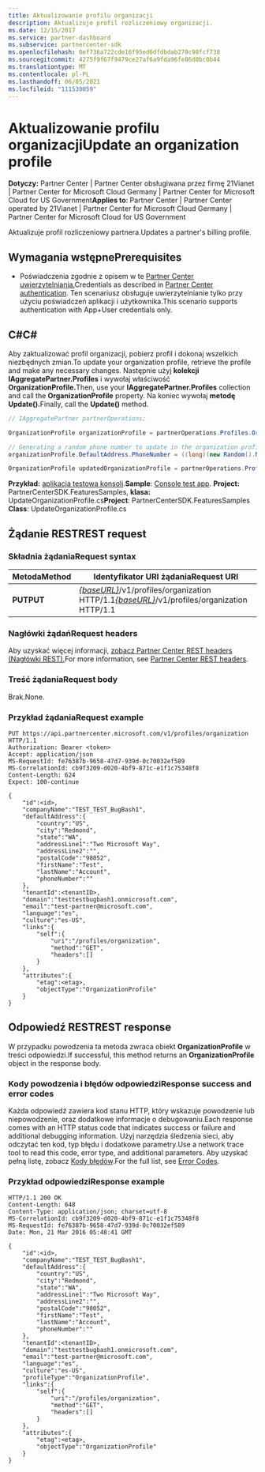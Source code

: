 ```yaml
---
title: Aktualizowanie profilu organizacji
description: Aktualizuje profil rozliczeniowy organizacji.
ms.date: 12/15/2017
ms.service: partner-dashboard
ms.subservice: partnercenter-sdk
ms.openlocfilehash: 0ef736a722cde16f95ed6dfdbdab278c98fcf738
ms.sourcegitcommit: 4275f9f67f9479ce27af6a9fda96fe86d0bc0b44
ms.translationtype: MT
ms.contentlocale: pl-PL
ms.lasthandoff: 06/05/2021
ms.locfileid: "111530059"
---
```

# <a name="update-an-organization-profile"></a><span data-ttu-id="44e1c-103">Aktualizowanie profilu organizacji</span><span class="sxs-lookup"><span data-stu-id="44e1c-103">Update an organization profile</span></span>

<span data-ttu-id="44e1c-104">**Dotyczy:** Partner Center | Partner Center obsługiwana przez firmę 21Vianet | Partner Center for Microsoft Cloud Germany | Partner Center for Microsoft Cloud for US Government</span><span class="sxs-lookup"><span data-stu-id="44e1c-104">**Applies to**: Partner Center | Partner Center operated by 21Vianet | Partner Center for Microsoft Cloud Germany | Partner Center for Microsoft Cloud for US Government</span></span>

<span data-ttu-id="44e1c-105">Aktualizuje profil rozliczeniowy partnera.</span><span class="sxs-lookup"><span data-stu-id="44e1c-105">Updates a partner's billing profile.</span></span>

## <a name="prerequisites"></a><span data-ttu-id="44e1c-106">Wymagania wstępne</span><span class="sxs-lookup"><span data-stu-id="44e1c-106">Prerequisites</span></span>

- <span data-ttu-id="44e1c-107">Poświadczenia zgodnie z opisem w te [Partner Center uwierzytelniania.](partner-center-authentication.md)</span><span class="sxs-lookup"><span data-stu-id="44e1c-107">Credentials as described in [Partner Center authentication](partner-center-authentication.md).</span></span> <span data-ttu-id="44e1c-108">Ten scenariusz obsługuje uwierzytelnianie tylko przy użyciu poświadczeń aplikacji i użytkownika.</span><span class="sxs-lookup"><span data-stu-id="44e1c-108">This scenario supports authentication with App+User credentials only.</span></span>

## <a name="c"></a><span data-ttu-id="44e1c-109">C\#</span><span class="sxs-lookup"><span data-stu-id="44e1c-109">C\#</span></span>

<span data-ttu-id="44e1c-110">Aby zaktualizować profil organizacji, pobierz profil i dokonaj wszelkich niezbędnych zmian.</span><span class="sxs-lookup"><span data-stu-id="44e1c-110">To update your organization profile, retrieve the profile and make any necessary changes.</span></span> <span data-ttu-id="44e1c-111">Następnie użyj **kolekcji IAggregatePartner.Profiles** i wywołaj właściwość **OrganizationProfile.**</span><span class="sxs-lookup"><span data-stu-id="44e1c-111">Then, use your **IAggregatePartner.Profiles** collection and call the **OrganizationProfile** property.</span></span> <span data-ttu-id="44e1c-112">Na koniec wywołaj **metodę Update().**</span><span class="sxs-lookup"><span data-stu-id="44e1c-112">Finally, call the **Update()** method.</span></span>

``` csharp
// IAggregatePartner partnerOperations;

OrganizationProfile organizationProfile = partnerOperations.Profiles.OrganizationProfile.Get();

// Generating a random phone number to update in the organization profile
organizationProfile.DefaultAddress.PhoneNumber = ((long)(new Random().NextDouble() * 9000000000) + 1000000000).ToString(CultureInfo.InvariantCulture);

OrganizationProfile updatedOrganizationProfile = partnerOperations.Profiles.OrganizationProfile.Update(organizationProfile);
```

<span data-ttu-id="44e1c-113">**Przykład:** [aplikacja testowa konsoli](console-test-app.md).</span><span class="sxs-lookup"><span data-stu-id="44e1c-113">**Sample**: [Console test app](console-test-app.md).</span></span> <span data-ttu-id="44e1c-114">**Project:** PartnerCenterSDK.FeaturesSamples, **klasa:** UpdateOrganizationProfile.cs</span><span class="sxs-lookup"><span data-stu-id="44e1c-114">**Project**: PartnerCenterSDK.FeaturesSamples **Class**: UpdateOrganizationProfile.cs</span></span>

## <a name="rest-request"></a><span data-ttu-id="44e1c-115">Żądanie REST</span><span class="sxs-lookup"><span data-stu-id="44e1c-115">REST request</span></span>

### <a name="request-syntax"></a><span data-ttu-id="44e1c-116">Składnia żądania</span><span class="sxs-lookup"><span data-stu-id="44e1c-116">Request syntax</span></span>

| <span data-ttu-id="44e1c-117">Metoda</span><span class="sxs-lookup"><span data-stu-id="44e1c-117">Method</span></span>  | <span data-ttu-id="44e1c-118">Identyfikator URI żądania</span><span class="sxs-lookup"><span data-stu-id="44e1c-118">Request URI</span></span>                                                                   |
|---------|-------------------------------------------------------------------------------|
| <span data-ttu-id="44e1c-119">**PUT**</span><span class="sxs-lookup"><span data-stu-id="44e1c-119">**PUT**</span></span> | <span data-ttu-id="44e1c-120">[*{baseURL}*](partner-center-rest-urls.md)/v1/profiles/organization HTTP/1.1</span><span class="sxs-lookup"><span data-stu-id="44e1c-120">[*{baseURL}*](partner-center-rest-urls.md)/v1/profiles/organization HTTP/1.1</span></span> |

### <a name="request-headers"></a><span data-ttu-id="44e1c-121">Nagłówki żądań</span><span class="sxs-lookup"><span data-stu-id="44e1c-121">Request headers</span></span>

<span data-ttu-id="44e1c-122">Aby uzyskać więcej informacji, [zobacz Partner Center REST headers (Nagłówki REST).](headers.md)</span><span class="sxs-lookup"><span data-stu-id="44e1c-122">For more information, see [Partner Center REST headers](headers.md).</span></span>

### <a name="request-body"></a><span data-ttu-id="44e1c-123">Treść żądania</span><span class="sxs-lookup"><span data-stu-id="44e1c-123">Request body</span></span>

<span data-ttu-id="44e1c-124">Brak.</span><span class="sxs-lookup"><span data-stu-id="44e1c-124">None.</span></span>

### <a name="request-example"></a><span data-ttu-id="44e1c-125">Przykład żądania</span><span class="sxs-lookup"><span data-stu-id="44e1c-125">Request example</span></span>

```http
PUT https://api.partnercenter.microsoft.com/v1/profiles/organization HTTP/1.1
Authorization: Bearer <token>
Accept: application/json
MS-RequestId: fe76387b-9658-47d7-939d-0c70032ef589
MS-CorrelationId: cb9f3209-d020-4bf9-871c-e1f1c75348f8
Content-Length: 624
Expect: 100-continue

{
    "id":<id>,
    "companyName":"TEST_TEST_BugBash1",
    "defaultAddress":{
        "country":"US",
        "city":"Redmond",
        "state":"WA",
        "addressLine1":"Two Microsoft Way",
        "addressLine2":"",
        "postalCode":"98052",
        "firstName":"Test",
        "lastName":"Account",
        "phoneNumber":""
    },
    "tenantId":<tenantID>,
    "domain":"testtestbugbash1.onmicrosoft.com",
    "email":"test-partner@microsoft.com",
    "language":"es",
    "culture":"es-US",
    "links":{
        "self":{
            "uri":"/profiles/organization",
            "method":"GET",
            "headers":[]
        }
    },
    "attributes":{
        "etag":<etag>,
        "objectType":"OrganizationProfile"
    }
}
```

## <a name="rest-response"></a><span data-ttu-id="44e1c-126">Odpowiedź REST</span><span class="sxs-lookup"><span data-stu-id="44e1c-126">REST response</span></span>

<span data-ttu-id="44e1c-127">W przypadku powodzenia ta metoda zwraca obiekt **OrganizationProfile** w treści odpowiedzi.</span><span class="sxs-lookup"><span data-stu-id="44e1c-127">If successful, this method returns an **OrganizationProfile** object in the response body.</span></span>

### <a name="response-success-and-error-codes"></a><span data-ttu-id="44e1c-128">Kody powodzenia i błędów odpowiedzi</span><span class="sxs-lookup"><span data-stu-id="44e1c-128">Response success and error codes</span></span>

<span data-ttu-id="44e1c-129">Każda odpowiedź zawiera kod stanu HTTP, który wskazuje powodzenie lub niepowodzenie, oraz dodatkowe informacje o debugowaniu.</span><span class="sxs-lookup"><span data-stu-id="44e1c-129">Each response comes with an HTTP status code that indicates success or failure and additional debugging information.</span></span> <span data-ttu-id="44e1c-130">Użyj narzędzia śledzenia sieci, aby odczytać ten kod, typ błędu i dodatkowe parametry.</span><span class="sxs-lookup"><span data-stu-id="44e1c-130">Use a network trace tool to read this code, error type, and additional parameters.</span></span> <span data-ttu-id="44e1c-131">Aby uzyskać pełną listę, zobacz [Kody błędów](error-codes.md).</span><span class="sxs-lookup"><span data-stu-id="44e1c-131">For the full list, see [Error Codes](error-codes.md).</span></span>

### <a name="response-example"></a><span data-ttu-id="44e1c-132">Przykład odpowiedzi</span><span class="sxs-lookup"><span data-stu-id="44e1c-132">Response example</span></span>

```http
HTTP/1.1 200 OK
Content-Length: 648
Content-Type: application/json; charset=utf-8
MS-CorrelationId: cb9f3209-d020-4bf9-871c-e1f1c75348f8
MS-RequestId: fe76387b-9658-47d7-939d-0c70032ef589
Date: Mon, 21 Mar 2016 05:48:41 GMT

{
    "id":<id>,
    "companyName":"TEST_TEST_BugBash1",
    "defaultAddress":{
        "country":"US",
        "city":"Redmond",
        "state":"WA",
        "addressLine1":"Two Microsoft Way",
        "addressLine2":"",
        "postalCode":"98052",
        "firstName":"Test",
        "lastName":"Account",
        "phoneNumber":""
    },
    "tenantId":<tenantID>,
    "domain":"testtestbugbash1.onmicrosoft.com",
    "email":"test-partner@microsoft.com",
    "language":"es",
    "culture":"es-US",
    "profileType":"OrganizationProfile",
    "links":{
        "self":{
            "uri":"/profiles/organization",
            "method":"GET",
            "headers":[]
        }
    },
    "attributes":{
        "etag":<etag>,
        "objectType":"OrganizationProfile"
    }
}
```
